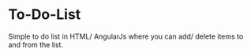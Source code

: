 # To-Do-List
Simple to do list in HTML/ AngularJs where you can add/ delete items to and from the list.
